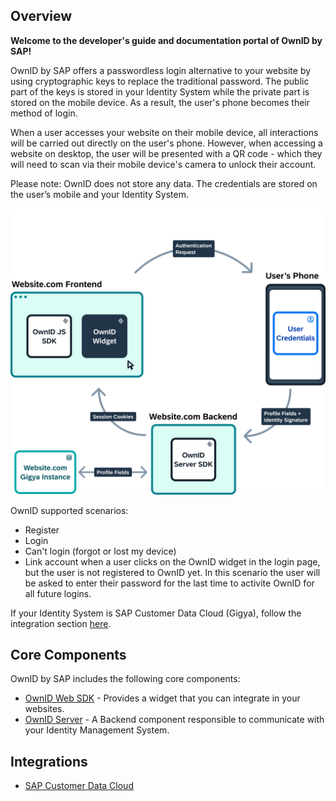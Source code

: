 ## Overview

**Welcome to the developer's guide and documentation portal of OwnID by SAP!**

OwnID by SAP offers a passwordless login alternative to your website by using cryptographic keys to replace the traditional password. The public part of the keys is stored in your Identity System while the private part is stored on the mobile device. As a result, the user's phone becomes their method of login.

When a user accesses your website on their mobile device, all interactions will be carried out directly on the user's phone. However, when accessing a website on desktop, the user will be presented with a QR code - which they will need to scan via their mobile device's camera to unlock their account.

Please note: OwnID does not store any data. The credentials are stored on the user’s mobile and your Identity System. 

![architecture](_media/ownid-how-it-works.png)

OwnID supported scenarios:

* Register
* Login
* Can't login (forgot or lost my device)
* Link account when a user clicks on the OwnID widget in the login page, but the user is not registered to OwnID yet. In this scenario the user will be asked to enter their password for the last time to activite OwnID for all future logins.  

If your Identity System is SAP Customer Data Cloud (Gigya), follow the integration section [here](/gigya.md).

## Core Components

OwnID by SAP includes the following core components:

* [OwnID Web SDK](/frontend-sdk.md) - Provides a widget that you can integrate in your websites.
* [OwnID Server](/server-sdk.md) - A Backend component responsible to communicate with your Identity Management System.
  
## Integrations

* [SAP Customer Data Cloud](/gigya.md)
